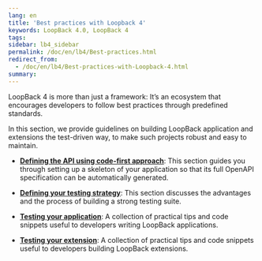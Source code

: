 ```yaml
---
lang: en
title: 'Best practices with Loopback 4'
keywords: LoopBack 4.0, LoopBack 4
tags:
sidebar: lb4_sidebar
permalink: /doc/en/lb4/Best-practices.html
redirect_from:
  - /doc/en/lb4/Best-practices-with-Loopback-4.html
summary:
---
```


LoopBack 4 is more than just a framework: It’s an ecosystem that encourages
developers to follow best practices through predefined standards.

In this section, we provide guidelines on building LoopBack application and
extensions the test-driven way, to make such projects robust and easy to
maintain.

- [**Defining the API using code-first approach**](./Defining-the-API-using-code-first-approach.md):
  This section guides you through setting up a skeleton of your application so
  that its full OpenAPI specification can be automatically generated.

- [**Defining your testing strategy**](./Defining-your-testing-strategy.md):
  This section discusses the advantages and the process of building a strong
  testing suite.

- [**Testing your application**](./Testing-your-application.md): A collection of
  practical tips and code snippets useful to developers writing LoopBack
  applications.

- [**Testing your extension**](./Testing-Your-Extensions.md): A collection of
  practical tips and code snippets useful to developers building LoopBack
  extensions.
